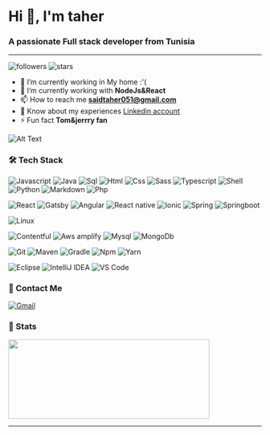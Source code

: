 <h1>Hi 👋, I'm taher</h1>
<h3>A passionate Full stack developer from Tunisia</h3>

---

![followers](https://img.shields.io/github/followers/TaherSaid?style=social)
![stars](https://img.shields.io/github/stars/TaherSaid?style=social)

- 🔭 I’m currently working in My home :'(
- 🌱 I’m currently working with **NodeJs&React**
- 📫 How to reach me **saidtaher051@gmail.com**
- 📄 Know about my experiences [Linkedin account](https://www.linkedin.com/in/taher-said-308255199)
- ⚡ Fun fact **Tom&jerrry fan** 

![Alt Text](https://i.pinimg.com/originals/60/a0/f3/60a0f3d69954fc69ee7cbd31a5963dc6.gif)

### 🛠 Tech Stack

![Javascript](http://img.shields.io/badge/-Javascript-fcd400?style=flat-square&logo=javascript&logoColor=black)
![Java](http://img.shields.io/badge/-Java-e8892f?style=flat-square&logo=java&logoColor=white)
![Sql](http://img.shields.io/badge/-Sql-00758f?style=flat-square&logo=Mysql&logoColor=white)
![Html](http://img.shields.io/badge/-Html-e24c27?style=flat-square&logo=html5&logoColor=white)
![Css](http://img.shields.io/badge/-Css-2a65f1?style=flat-square&logo=css3&logoColor=white)
![Sass](http://img.shields.io/badge/-Sass-cc6699?style=flat-square&logo=sass&logoColor=white)
![Typescript](http://img.shields.io/badge/-Typescript-3178c6?style=flat-square&logo=typescript&logoColor=white)
![Shell](http://img.shields.io/badge/-Shell-c9c9c9?style=flat-square&logo=gnu-bash&logoColor=black)
![Python](http://img.shields.io/badge/-Python-346e9e?style=flat-square&logo=python&logoColor=white)
![Markdown](http://img.shields.io/badge/-Markdown-white?style=flat-square&logo=markdown&logoColor=black)
![Php](http://img.shields.io/badge/-Php-767bb3?style=flat-square&logo=php&logoColor=white)

![React](http://img.shields.io/badge/-React-61DAFB?style=flat-square&logo=react&logoColor=white)
![Gatsby](http://img.shields.io/badge/-Gatsby-663399?style=flat-square&logo=gatsby&logoColor=white)
![Angular](http://img.shields.io/badge/-Angular-DD0031?style=flat-square&logo=angular&logoColor=white)
![React native](http://img.shields.io/badge/-React_native-61DAFB?style=flat-square&logo=react&logoColor=white)
![Ionic](http://img.shields.io/badge/-Ionic-3880FF?style=flat-square&logo=ionic&logoColor=white)
![Spring](http://img.shields.io/badge/-Spring-6db33f?style=flat-square&logo=spring&logoColor=white)
![Springboot](http://img.shields.io/badge/-Springboot-629e3a?style=flat-square&logo=springboot&logoColor=white)

![Linux](http://img.shields.io/badge/-Linux-fad134?style=flat-square&logo=linux&logoColor=black)

![Contentful](http://img.shields.io/badge/-Contentful-2478CC?style=flat-square&logo=contentful&logoColor=white)
![Aws amplify](http://img.shields.io/badge/-Aws_amplify-FF9900?style=flat-square&logo=AWSAmplify)
![Mysql](http://img.shields.io/badge/-Mysql-white?style=flat-square&logo=mysql)
![MongoDb](http://img.shields.io/badge/-MongoDb-white?style=flat-square&logo=mongodb)

![Git](http://img.shields.io/badge/-Git-white?style=flat-square&logo=git)
![Maven](http://img.shields.io/badge/-Maven-white?style=flat-square&logo=apachemaven&logoColor=bc2043)
![Gradle](http://img.shields.io/badge/-Gradle-white?style=flat-square&logo=gradle&logoColor=09303a)
![Npm](http://img.shields.io/badge/-Npm-white?style=flat-square&logo=npm&logoColor=white)
![Yarn](http://img.shields.io/badge/-Yarn-2C8EBB?style=flat-square&logo=yarn&logoColor=white)


![Eclipse](http://img.shields.io/badge/-Eclipse-41347e?style=flat-square&logo=eclipse&logoColor=white)
![IntelliJ IDEA](http://img.shields.io/badge/-IntelliJ%20IDEA-black?style=flat-square&logo=intellijidea&logoColor=white)
![VS Code](http://img.shields.io/badge/-VS%20Code-black?style=flat-square&logo=visualstudiocode&logoColor=3aa7f2)

### 💬 Contact Me

[![Gmail](https://img.shields.io/badge/-saidtaher051@gmail.com-c14438?style=for-the-badge&logo=Gmail&logoColor=white)](mailto:saidtaher051@gmail.com)

### 🚦 Stats

<div>
  <span><img align="center" width="400px" height="158px" src="https://github-readme-stats.vercel.app/api?username=TaherSaid&count_private=true&theme=highcontrast&show_icons=true" /></span>
</div>

-----
<!--

**TaherSaid/TaherSaid** is a ✨ _special_ ✨ repository because its `README.md` (this file) appears on your GitHub profile.

Here are some ideas to get you started:

- 🌱 I’m currently learning ...
- 👯 I’m looking to collaborate on ...
- 🤔 I’m looking for help with ...
- 💬 Ask me about ...
- 📫 How to reach me: ...
- 😄 Pronouns: ...
- ⚡ Fun fact: ...
-->
